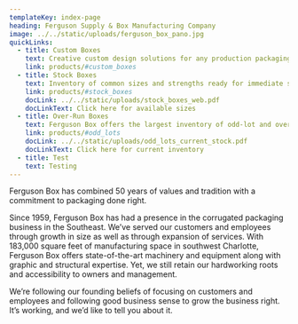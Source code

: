 ```yaml
---
templateKey: index-page
heading: Ferguson Supply & Box Manufacturing Company
image: ../../static/uploads/ferguson_box_pano.jpg
quickLinks:
  - title: Custom Boxes
    text: Creative custom design solutions for any production packaging requirements.
    link: products/#custom_boxes
  - title: Stock Boxes
    text: Inventory of common sizes and strengths ready for immediate shipment.
    link: products/#stock_boxes
    docLink: ../../static/uploads/stock_boxes_web.pdf
    docLinkText: Click here for available sizes
  - title: Over-Run Boxes
    text: Ferguson Box offers the largest inventory of odd-lot and over-run boxes in the southeast at closeout pricing.
    link: products/#odd_lots
    docLink: ../../static/uploads/odd_lots_current_stock.pdf
    docLinkText: Click here for current inventory
  - title: Test
    text: Testing
---
```

Ferguson Box has combined 50 years of values and tradition with a commitment to packaging done right.

Since 1959, Ferguson Box has had a presence in the corrugated packaging business in the Southeast.  We’ve served our customers and employees through growth in size as well as through expansion of services.  With 183,000 square feet of manufacturing space in southwest Charlotte, Ferguson Box offers state-of-the-art machinery and equipment along with graphic and structural expertise. Yet, we still retain our hardworking roots and accessibility to owners and management.

We’re following our founding beliefs of focusing on customers and employees and following good business sense to grow the business right. It’s working, and we’d like to tell you about it.